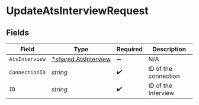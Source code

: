 # UpdateAtsInterviewRequest


## Fields

| Field                                                              | Type                                                               | Required                                                           | Description                                                        |
| ------------------------------------------------------------------ | ------------------------------------------------------------------ | ------------------------------------------------------------------ | ------------------------------------------------------------------ |
| `AtsInterview`                                                     | [*shared.AtsInterview](../../../pkg/models/shared/atsinterview.md) | :heavy_minus_sign:                                                 | N/A                                                                |
| `ConnectionID`                                                     | *string*                                                           | :heavy_check_mark:                                                 | ID of the connection                                               |
| `ID`                                                               | *string*                                                           | :heavy_check_mark:                                                 | ID of the Interview                                                |